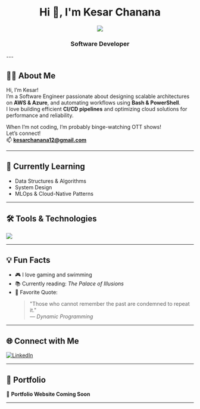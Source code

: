 <h1 align="center">Hi 👋, I'm Kesar Chanana</h1>

<p align="center">
  <img src="https://readme-typing-svg.demolab.com?font=Fira+Code&size=24&pause=1000&center=true&vCenter=true&width=435&lines=Cloud+Engineer;DevOps+Fanatic;AWS+%7C+Azure+%7C+CI%2FCD;Welcome+to+my+GitHub!">
</p>

<h3 align="center">Software Developer</h3>
---

## 👨‍💻 About Me

Hi, I’m Kesar!  
I’m a Software Engineer passionate about designing scalable architectures on **AWS & Azure**, and automating workflows using **Bash & PowerShell**.  
I love building efficient **CI/CD pipelines** and optimizing cloud solutions for performance and reliability.  

When I’m not coding, I’m probably binge-watching OTT shows!  
Let’s connect!  
📫 **kesarchanana12@gmail.com**

---

## 🌱 Currently Learning

- Data Structures & Algorithms  
- System Design  
- MLOps & Cloud-Native Patterns  

---

## 🛠️ Tools & Technologies

<p align="left">
  <img src="https://skillicons.dev/icons?i=aws,azure,docker,kubernetes,terraform,bash,powershell,github,git,cpp,linux" />
</p>

---

## 💡 Fun Facts

- 🎮 I love gaming and swimming  
- 📚 Currently reading: *The Palace of Illusions*  
- 💭 Favorite Quote:  
  > "Those who cannot remember the past are condemned to repeat it."  
  — *Dynamic Programming*

---

## 🌐 Connect with Me

[![LinkedIn](https://img.shields.io/badge/-LinkedIn-blue?logo=linkedin&logoColor=white&style=for-the-badge)](https://www.linkedin.com/in/kesar-chanana/)

---

## 🔗 Portfolio

🚧 **Portfolio Website Coming Soon**

---

<!--
**Kesar-Chanana/Kesar-Chanana** is a ✨ _special_ ✨ repository because its `README.md` (this file) appears on your GitHub profile.

Here are some ideas to get you started:

- 🔭 I’m currently working on ...
- 🌱 I’m currently learning ...
- 👯 I’m looking to collaborate on ...
- 🤔 I’m looking for help with ...
- 💬 Ask me about ...
- 📫 How to reach me: ...
- 😄 Pronouns: ...
- ⚡ Fun fact: ...
-->
